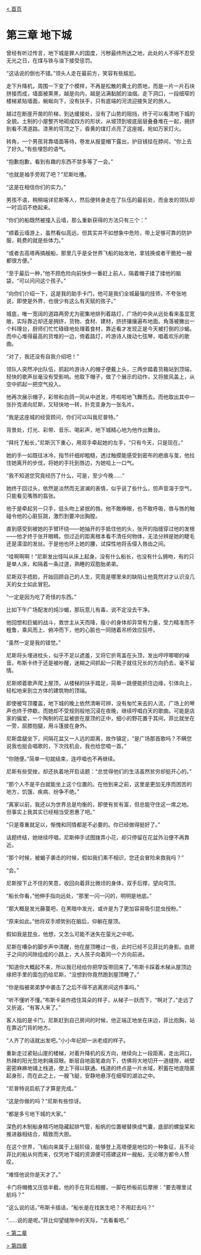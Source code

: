[< 首页](./index.html)



# 第三章 地下城



曾经有听过传言，地下城是罪人的国度，污秽最终所达之地，此处的人不得不忍受无光之日，在煤与铁与油下接受惩罚。

“这话说的倒也不错。”领头人走在最前方，笑容有些尴尬。

走下升降机，周围一下变了个模样，不再是松散的黄土的质地，而是一片一片石块拼接而成，墙面被熏黑，越是向内，越是沾满黏腻的油烟。走下洞口，一段细窄的楼梯紧贴墙面，蜿蜒向下，没有扶手，只有底端的河流迎接失足的旅人。

越过在断崖开凿的阶梯，到达缓接处，没有了山势的阻挡，终于可以看清地下城的全貌。土制的小屋整齐地砌成四方的形状，从坡顶到坡底层层叠叠堆在一起，拥挤到看不清道路。漆黑的穹顶之下，昏黄的煤灯点亮了这座城，宛如万家灯火。

转角，一个男孩背靠墙面等待，卷发从报童帽下露出，护目镜挂在脖间，“你上去了好久。”有些埋怨的语气。

“抱歉抱歉，看到有趣的东西不禁多等了一会。”

“也就是袖手旁观了吧？”尼斯吐槽。

“这是在相信你们的实力。”

男孩不语，稍稍端详尼斯等人，然后便转身走在了队伍的最前处，而金发的领队却一时滔滔不绝起来。

“你们的船既然被撞入云墙，那么重新获得的方法只有三个：”

“顺着云墙游上，虽然看似高远，但其实并不如想象中危险，带上足够可靠的防护服，耗费的就是些体力。”

“或者去高塔再搞艘船，那里几乎是全世界飞船的始发地，拿钱换或者干脆抢一艘都很方便。”

“至于最后一种，”他不顾危险向前快步一番赶上前人，隔着帽子揉了揉他的脑袋，“可以问问这个孩子。”

“向你们介绍一下，这是我的助手卡门，他可是我们全城最强的技师，不夸张地说，即使是外界，也很少有这么有天赋的孩子。”

城底，唯一宽阔的道路两旁尤为密集地排列着路灯，广场的中央从远处看来虽显宽敞，实际靠近却还是拥挤，货物、食材、建材，挤挤攘攘遍布地面。角落被撇出一个料理台，厨师们忙忙碌碌地处理着食材，靠近看才发现正是今天被打倒的沙蝎。而中心堆得最高的货堆的一边，倚着路灯，吟游诗人拨动七弦琴，唱着欢乐的歌曲。

“对了，我还没有自我介绍吧！”

领队人突然冲出队伍，抓起吟游诗人的帽子便戴上头，三两步踏着货箱站到顶端，轻快的歌声丝毫没有受影响。他取下帽子，做了个展示的动作，又将披风盖上，从空中抓起一把空气投入。

他再次展示帽子，彩带和白鸽一同从中迸发，呼啦啦地飞舞而去。而他取出其中一张扑克递向尼斯，又轻快地一转，扑克变身为一张名片。

“我是这座城的经营顾问，你们可以叫我尼普特。”

背景处，灯光、彩带、音乐、喝彩声，地下城精心地为他作出舞台。





“拜托了船长，”尼斯沉下重心，用双手牵起她的左手，“只有今天，只是现在。”

她的手一如既往冰冷，指节纤细却粗糙，透过触摸能感受到密布的疤痕与茧，他拉住她离开的步伐，将她的手托到唇边，为她哈上一口气。

“我不知道您究竟经历了什么，可是，至少今晚……”

她终于回过头，依然是淡然而无波澜的表情，似乎说了些什么，但声音溶于空气，只能看见嘴唇的翕张。

他于是牵起另一只手，低头吻上紧抿的唇。他不敢睁眼，也不敢呼吸，唇与唇的触碰令他的心脏狂跳，激烈到要冲出胸膛。

直到感受到被她的手臂环绕——她抽开的手抵住他的头，张开的指缝穿过他的发根——他才终于张开眼睛。但过近的距离根本看不清任何物体，无法分辨是她的睫毛还是濡湿的发丝。于是他也环上她的腰，试探性地将舌侵入唇齿之间。





“哇啊啊啊！”尼斯发出怪叫从床上起身。没有什么船长，也没有什么拥吻，有的只是单人床，和隔着一条过道，熟睡的双胞胎弟弟。

尼斯双手捂脸，开始回顾自己的人生，究竟是哪里来的缺陷让他竟然对才认识没几天的女士如此冒犯。

“一定是因为吃了奇怪的东西。”

比如下午广场配发的炖沙蝎，那玩意儿有毒，说不定没去干净。

他回想和巨蝎的战斗，救世主从天而降，瘦小的身体却异常有力量，受力精准而不粗鲁，乘风而上、俯冲而下，他的心脏也一同随着吊桥效应狂呼。

“虽然一定是我的错觉。”

尼斯将头埋进枕头，似乎不足以遮羞，又将它折弯盖在头顶，发出哼哼唧唧的噪音。布斯卡终于还是被吵醒，迷糊之间抓起一只靴子就往兄长的方向扔去，毫不留情。





尼斯顺着歌声爬上屋顶，从楼梯的扶手踏足，简单一跳便能抓住边缘，引体向上，轻松地来到立方体的建筑物的顶端。

即使被穹顶覆盖，地下城的晚上依然清晰可辨，没有匆忙来去的人流，广场上的琴声也终于停歇。而她却不受规则般地沉浸在夜晚，继续哼唱白天的歌曲。可能是店家的偏爱，一个陶制的花盆被嵌在屋顶的正中，细小的野花置于其间，菲比就坐在一旁，屈膝抱腿，用斗篷披在身外。

尼斯盘腿坐下，间隔花盆又一人远的距离，故作镇定，“是广场那首歌吗？不瞒您说我也挺会唱歌的，下次找机会，我也给您唱一首。”

“你随便。”简单一句就结束，连哼唱也不再继续。

尼斯有些受挫，却还执着地开启话题：“总觉得他们的生活虽然贫穷却挺开心的。”

“那个人不是平白就能坐上这个位置的。在他到来之前，这里是更加无序而困苦的地方，饥饿、疾病、纷争不绝。”

“离家以前，我还以为世界总是均衡的，即使有贫有富，但总能守住这一席之地。但事实上我其实已经相当受恩惠了吧。”

“只是尊重就足以，惭愧和同情都是不必要的。你已经做得挺好了。”

话题终结，她继续哼唱，尼斯伸手试图拨弄小花，却只停留在花盆外沿便不再靠近。

“那个时候，被蝎子袭击的时候，假如我们素不相识，您还会冒险来救我吗？”

“会。”

尼斯按下止不住的笑意，收回向着菲比微顷的身体，双手后撑，望向穹顶。

“船长你看，”他伸手指向远处，“那里一闪一闪的，明明是地底。”

“那大概是发光藤蔓吧，在黑暗中发光，或许是为了更加容易吸引昆虫授粉。”

“原来如此。”他将双手顺势别在脑后，仰躺在屋顶。

假如我是昆虫，他想，又怎么可能不迷失在萤光之中呢。





尼斯在嘈杂的脚步声中清醒，他在屋顶睡过一夜，此时已经不见菲比的身影。由房子之间的间隙组成的小路上，大人孩子向着同一个方向前进。

“知道你大概起不来，所以我已经给你把早饭带回来了。”布斯卡踩着木梯从屋顶边缘把手里的面包扔给尼斯，“没想到你竟然跑到屋顶睡了。”

“你是指被弟弟梦中袭击了之后不得不逃离房间这件事吗。”

“听不懂听不懂。”布斯卡装作捂住耳朵的样子，从梯子一跃而下，“啊对了，”走远了又折返，“有客人来了。”

客人指的是卡门，尼斯赶到自己房间的时候，他正端正地坐在床边，菲比抱胸，站在靠近门背的地方。

“人齐了的话就出发吧。”小小年纪却一派老成的样子。

重新走过紧贴山崖的楼梯，对着升降机的反方向，继续向上一段距离，走出洞口，热辣的阳光忽地刺痛双眼。断层自地面笔直向下，仿佛将大地切开一道缝隙，峭壁密密麻麻地铺上栈道，使上下得以联通。栈道的终点是一片水域，积蓄在地底隐匿起身形，而在此之上，一艘飞艇，安静地悬浮在细窄的湖泊之中。

“尼普特说启航了才算是完成。”

“这是你做的吗？”尼斯有些惊讶。

“都是多亏地下城的大家。”

深色的木制船身精巧地隐藏起排气管，船帆的位置被替换成气囊，底部的螺旋桨和推进器相结合，精致而大胆。

在这个世界，飞船向来属于上层阶级，能够登上高塔便是地位的一种象征，且不论菲比的船从何而来，仅凭地下城的资源便可搭建这样一艘船，无论哪方都令人赞叹。

“难怪他说你是天才了。”

卡门将帽檐又压低半截，他的手在背后相握，一脚在桥板前后摩擦：“要去哪里试航吗？”

“这么说的话，”布斯卡插话，“船长是在找医生吧？不用赶去吗？”

“……说的是呢。”菲比仰望缝隙中的天际，“去看看吧。”





[< 第二章](./2.html)

[> 第四章](./4.html)



